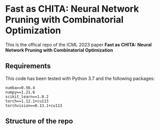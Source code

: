 # Fast as CHITA: Neural Network Pruning with Combinatorial Optimization

This is the offical repo of the ICML 2023 paper **Fast as CHITA: Neural Network Pruning with Combinatorial Optimization**

## Requirements
This code has been tested with Python 3.7 and the following packages:
```
numba==0.56.4
numpy==1.21.6
scikit_learn==1.0.2
torch==1.12.1+cu113
torchvision==0.13.1+cu113
```


## Structure of the repo







